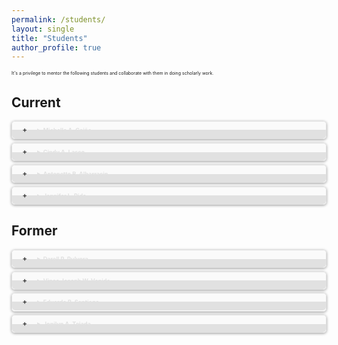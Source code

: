 ```yaml
---
permalink: /students/
layout: single
title: "Students"
author_profile: true
---
```


It's a privilege to mentor the following students and collaborate with them in doing scholarly work.

<style>
details {border: 1px solid #E1E1E1; border-radius: 5px; box-shadow: 0 1px 4px rgba(0, 0, 0, .4); color: #E1E1E1; margin: 0 0 .4em; padding: 1%;}
details[open] {background: #E1E1E1;}
summary {background: -webkit-linear-gradient(top, #FAFAFA 50%, #E1E1E1 50%); border-radius: 5px; cursor: pointer; font-size: .65em; font-weight: bold; margin: -1%; padding: 8px 0; position: relative; width: 102%;}
summary:hover, details[open] summary {background: #E1E1E1;}
summary::-webkit-details-marker {display: none}
summary:before{border-radius: 5px; content: "+"; color: #363636; display: block; float: left; font-size: 1.2em; font-weight: bold; margin: -2px 10px 0 10px; padding: 0; text-align: center; width: 20px;}
details[open] summary:before {content: "-"; margin-top: -4px;}
p {font-size: .5em;}
</style>

Current
------
<details>
<summary>Michelle A. Caiña</summary>
<p><br>
Master in Information Technology <br>
<b>Determining Pattern Associations of Multiple Intelligence and SHS Strands Using FP-Growth</b>
</p>
</details>

<details>
<summary>Cindy A. Lasco</summary>
<p><br>
Master in Information Technology <br>
<b>Title</b>
</p>
</details>

<details>
<summary>Antonette R. Albarracin</summary>
<p><br>
Master in Information Technology <br>
<b>Title</b>
</p>
</details>

<details>
<summary>Jennifer L. Pido</summary>
<p><br>
Master in Information Systems <br>
<b>Title</b>
</p>
</details>

Former
------
<details>
<summary>Darell P. Pulvera</summary>
<p><br>
Master in Information Technology, 2019 <br>
<b>EyeRice: A Rice Disease Identification Mobile Application using Deep Convolutional Neural Network</b>
</p>
</details>

<details>
<summary>Vince Joseph W. Venida</summary>
<p><br>
Master in Information Technology, 2019 <br>
<b>Tuberculosis Surveillance, Knowledge Generation and Decision Support System</b>
</p>
</details>

<details>
<summary>Eduardo B. Santiago</summary>
<p><br>
Master in Information Technology, 2019 <br>
<b><a href="/publications/desirable-applicants-prediction/">A Model Based Prediction of Desirable Applicants through Employee’s Perception of Retention and Performance</a></b>
</p>
</details>

<details>
<summary>Jonilyn A. Tejada</summary>
<p><br>
Master in Information Technology, 2018 <br>
<b><a href="/publications/leafcheckit/">LeafCheckIT: A Banana Leaf Analyzer for Identifying Macronutrient Deficiency</a></b>
</p>
</details>
